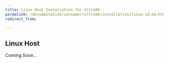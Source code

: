 ```yaml
---
title: Linux Host Installation for Ultra96
permalink: /documentation/consumer/ultra96/installation/linux-sd.md.html
redirect_from:

---
```


## Linux Host

Coming Soon...